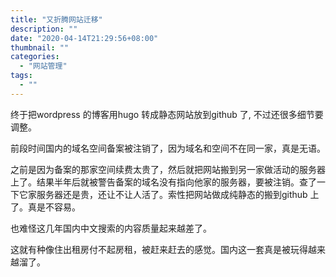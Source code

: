 ```yaml
---
title: "又折腾网站迁移"
description: ""
date: "2020-04-14T21:29:56+08:00"
thumbnail: ""
categories:
  - "网站管理"
tags:
  - ""
---
```


终于把wordpress 的博客用hugo 转成静态网站放到github 了, 不过还很多细节要调整。

前段时间国内的域名空间备案被注销了，因为域名和空间不在同一家，真是无语。

之前是因为备案的那家空间续费太贵了，然后就把网站搬到另一家做活动的服务器上了。结果半年后就被警告备案的域名没有指向他家的服务器，要被注销。查了一下它家服务器还是贵，还让不让人活了。索性把网站做成纯静态的搬到github 上了。真是不容易。

也难怪这几年国内中文搜索的内容质量起来越差了。

这就有种像住出租房付不起房租，被赶来赶去的感觉。国内这一套真是被玩得越来越溜了。
